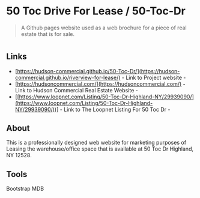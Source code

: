 

# 50 Toc Drive For Lease / 50-Toc-Dr
> A Github pages website used as a web brochure for a piece of real estate that is for sale.
#

## Links

- [https://hudson-commercial.github.io/50-Toc-Dr/](https://hudson-commercial.github.io/riverview-for-lease/) - Link to Project website - 
- [https://hudsoncommercial.com/](https://hudsoncommercial.com/) - Link to Hudson Commercial Real Estate Website - 
- [[https://www.loopnet.com/Listing/50-Toc-Dr-Highland-NY/29939090/](https://www.loopnet.com/Listing/50-Toc-Dr-Highland-NY/29939090/))] - Link to The Loopnet Listing For 50 Toc Dr - 


## About

This is a professionally designed web website for marketing purposes of Leasing the warehouse/office space that is available at 50 Toc Dr Highland, NY 12528.

## Tools

Bootstrap
MDB
